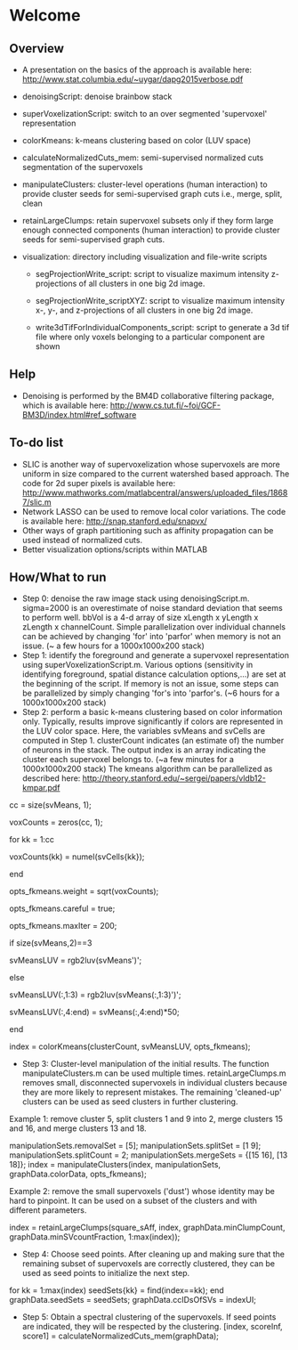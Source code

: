 # Welcome
## Overview
* A presentation on the basics of the approach is available here: http://www.stat.columbia.edu/~uygar/dapg2015verbose.pdf

* denoisingScript: denoise brainbow stack

* superVoxelizationScript: switch to an over segmented 'supervoxel' representation

* colorKmeans: k-means clustering based on color (LUV space)

* calculateNormalizedCuts_mem: semi-supervised normalized cuts segmentation of the supervoxels

* manipulateClusters: cluster-level operations (human interaction) to provide cluster seeds for semi-supervised graph cuts i.e., merge, split, clean

* retainLargeClumps: retain supervoxel subsets only if they form large enough connected components (human interaction) to provide cluster seeds for semi-supervised graph cuts.

* visualization: directory including visualization and file-write scripts

    - segProjectionWrite_script: script to visualize maximum intensity z-projections of all clusters in one big 2d image.

    - segProjectionWrite_scriptXYZ: script to visualize maximum intensity x-, y-, and z-projections of all clusters in one big 2d image.

    - write3dTifForIndividualComponents_script: script to generate a 3d tif file where only voxels belonging to a particular component are shown

## Help
* Denoising is performed by the BM4D collaborative filtering package, which is available here:
http://www.cs.tut.fi/~foi/GCF-BM3D/index.html#ref_software

## To-do list
* SLIC is another way of supervoxelization whose supervoxels are more uniform in size compared to the current watershed based approach.
The code for 2d super pixels is available here: http://www.mathworks.com/matlabcentral/answers/uploaded_files/18687/slic.m
* Network LASSO can be used to remove local color variations. The code is available here:
http://snap.stanford.edu/snapvx/
* Other ways of graph partitioning such as affinity propagation can be used instead of normalized cuts.
* Better visualization options/scripts within MATLAB

## How/What to run
* Step 0: denoise the raw image stack using denoisingScript.m. sigma=2000 is an overestimate of noise standard deviation that seems to perform well.
bbVol is a 4-d array of size xLength x yLength x zLength x channelCount.
Simple parallelization over individual channels can be achieved by changing 'for' into 'parfor' when memory is not an issue. (~ a few hours for a 1000x1000x200 stack)
* Step 1: identify the foreground and generate a supervoxel representation using superVoxelizationScript.m.
Various options (sensitivity in identifying foreground, spatial distance calculation options,...) are set at the beginning of the script.
If memory is not an issue, some steps can be parallelized by simply changing 'for's into 'parfor's. (~6 hours for a 1000x1000x200 stack)
* Step 2: perform a basic k-means clustering based on color information only. Typically, results improve significantly if colors are represented in the LUV color space.
Here, the variables svMeans and svCells are computed in Step 1. clusterCount indicates (an estimate of) the number of neurons in the stack. The output index is an array indicating
the cluster each supervoxel belongs to. (~a few minutes for a 1000x1000x200 stack)
The kmeans algorithm can be parallelized as described here: http://theory.stanford.edu/~sergei/papers/vldb12-kmpar.pdf

cc                                           = size(svMeans, 1);

voxCounts                                    = zeros(cc, 1);

for kk = 1:cc

  voxCounts(kk)                              = numel(svCells{kk});

end

opts_fkmeans.weight                          = sqrt(voxCounts);

opts_fkmeans.careful                         = true;

opts_fkmeans.maxIter                         = 200;

if size(svMeans,2)==3

  svMeansLUV                                 = rgb2luv(svMeans')';

else

  svMeansLUV(:,1:3)                          = rgb2luv(svMeans(:,1:3)')';

  svMeansLUV(:,4:end)                        = svMeans(:,4:end)*50;

end

index                                        = colorKmeans(clusterCount, svMeansLUV, opts_fkmeans);

* Step 3: Cluster-level manipulation of the initial results. The function manipulateClusters.m can be used multiple times. retainLargeClumps.m removes small, disconnected
supervoxels in individual clusters because they are more likely to represent mistakes. The remaining 'cleaned-up' clusters can be used as seed clusters in further clustering.

Example 1: remove cluster 5, split clusters 1 and 9 into 2, merge clusters 15 and 16, and merge clusters 13 and 18.

manipulationSets.removalSet = [5]; manipulationSets.splitSet = [1 9]; manipulationSets.splitCount = 2; manipulationSets.mergeSets = {[15 16], [13 18]}; 
index = manipulateClusters(index, manipulationSets, graphData.colorData, opts_fkmeans);

Example 2: remove the small supervoxels ('dust') whose identity may be hard to pinpoint. It can be used on a subset of the clusters and with different parameters.

index = retainLargeClumps(square_sAff, index, graphData.minClumpCount, graphData.minSVcountFraction, 1:max(index));

* Step 4: Choose seed points. After cleaning up and making sure that the remaining subset of supervoxels are correctly clustered, they can be used as seed points to initialize the next step.

for kk = 1:max(index)
  seedSets{kk}                               = find(index==kk);
end
graphData.seedSets                           = seedSets;
graphData.ccIDsOfSVs                         = indexUI;

* Step 5: Obtain a spectral clustering of the supervoxels. If seed points are indicated, they will be respected by the clustering.
[index, scoreInf, score1] = calculateNormalizedCuts_mem(graphData);